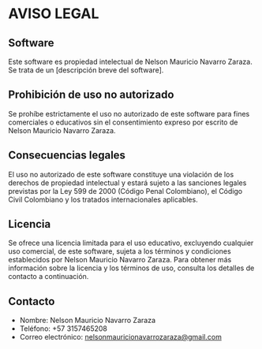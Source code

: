 # AVISO LEGAL

## Software

Este software es propiedad intelectual de Nelson Mauricio Navarro Zaraza. Se trata de un [descripción breve del software].

## Prohibición de uso no autorizado

Se prohíbe estrictamente el uso no autorizado de este software para fines comerciales o educativos sin el consentimiento expreso por escrito de Nelson Mauricio Navarro Zaraza.

## Consecuencias legales

El uso no autorizado de este software constituye una violación de los derechos de propiedad intelectual y estará sujeto a las sanciones legales previstas por la Ley 599 de 2000 (Código Penal Colombiano), el Código Civil Colombiano y los tratados internacionales aplicables.

## Licencia

Se ofrece una licencia limitada para el uso educativo, excluyendo cualquier uso comercial, de este software, sujeta a los términos y condiciones establecidos por Nelson Mauricio Navarro Zaraza. Para obtener más información sobre la licencia y los términos de uso, consulta los detalles de contacto a continuación.

## Contacto

- Nombre: Nelson Mauricio Navarro Zaraza
- Teléfono: +57 3157465208
- Correo electrónico: nelsonmauricionavarrozaraza@gmail.com
